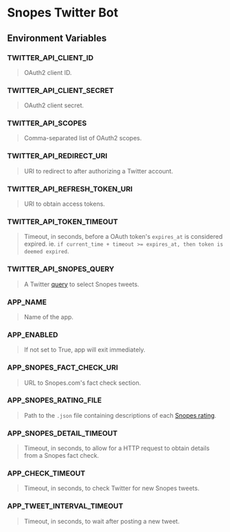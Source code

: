 # Snopes Twitter Bot

## Environment Variables

### TWITTER_API_CLIENT_ID

> OAuth2 client ID.

### TWITTER_API_CLIENT_SECRET

> OAuth2 client secret.

### TWITTER_API_SCOPES

> Comma-separated list of OAuth2 scopes.

### TWITTER_API_REDIRECT_URI

> URI to redirect to after authorizing a Twitter account.

### TWITTER_API_REFRESH_TOKEN_URI

> URI to obtain access tokens.

### TWITTER_API_TOKEN_TIMEOUT

> Timeout, in seconds, before a OAuth token's `expires_at` is considered expired. ie. ```if current_time + timeout >= expires_at, then token is deemed expired```.

### TWITTER_API_SNOPES_QUERY

> A Twitter [query](https://developer.twitter.com/en/docs/twitter-api/tweets/search/integrate/build-a-query) to select Snopes tweets.

### APP_NAME

> Name of the app.

### APP_ENABLED

> If not set to True, app will exit immediately.

### APP_SNOPES_FACT_CHECK_URI

> URL to Snopes.com's fact check section.

### APP_SNOPES_RATING_FILE

> Path to the `.json` file containing descriptions of each [Snopes rating](https://www.snopes.com/fact-check-ratings/).

### APP_SNOPES_DETAIL_TIMEOUT

> Timeout, in seconds, to allow for a HTTP request to obtain details from a Snopes fact check.

### APP_CHECK_TIMEOUT

> Timeout, in seconds, to check Twitter for new Snopes tweets.

### APP_TWEET_INTERVAL_TIMEOUT

> Timeout, in seconds, to wait after posting a new tweet.
